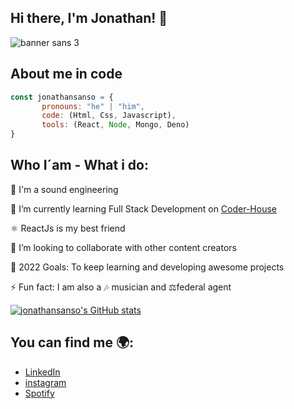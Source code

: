 ## Hi there, I'm Jonathan! 👋 

![banner sans 3](https://user-images.githubusercontent.com/91910562/155771810-c9d4e810-ebcc-49b4-b8c5-c544bb95c5a7.jpg)

## About me in code

```js
const jonathansanso = {
       pronouns: "he" | "him",
       code: (Html, Css, Javascript),
       tools: (React, Node, Mongo, Deno)
}
```
## Who I´am - What i do:

🥇 I'm a sound engineering

📖 I’m currently learning Full Stack Development on [Coder-House](https://www.coderhouse.com)

⚛️ ReactJs is my best friend 

👐 I’m looking to collaborate with other content creators

🥅 2022 Goals: To keep learning and developing awesome projects

⚡ Fun fact: I am also a 🎶 musician and ⚖️federal agent

[![jonathansanso's GitHub stats](https://github-readme-stats.vercel.app/api?username=jonathansansok)](https://github.com/jonathansansok/github-readme-stats)

     
## You can find me 🌍:
- [LinkedIn](https://www.linkedin.com/in/jonathan-sans%C3%B3-4407aa15a)
- [instagram](https://www.instagram.com/jonathan.sanso/)
- [Spotify](https://open.spotify.com/playlist/61gDxDScsKGSxY4wobXCya?si=87de56c5ccb64a81) 
